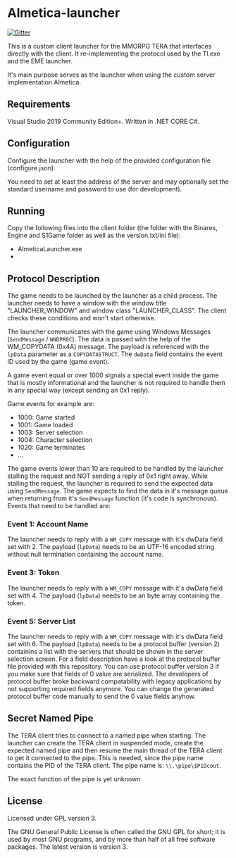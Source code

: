 # Almetica-launcher

[![Gitter](https://badges.gitter.im/almetica-server/community.svg)](https://gitter.im/almetica-server/community?utm_source=badge&utm_medium=badge&utm_campaign=pr-badge)

This is a custom client launcher for the MMORPG TERA that interfaces directly with the client.
It re-implementing the protocol used by the Tl.exe and the EME launcher.

It's main purpose serves as the launcher when using the custom server implementation Almetica.

## Requirements

Visual Studio 2019 Community Edition+. Written in .NET CORE C#.

## Configuration

Configure the launcher with the help of the provided configuration file
(configure.json). 

You need to set at least the address of the server and may optionally set the
standard username and password to use (for development).

## Running

Copy the following files into the client folder (the folder with the Binares,
Engine and S1Game folder as well as the version.txt/ini file):

 - AlmeticaLauncher.exe
 - 

## Protocol Description

The game needs to be launched by the launcher as a child process. The launcher needs to have a
window with the window title "LAUNCHER_WINDOW" and window class "LAUNCHER_CLASS". The client
checks these conditions and won't start otherwise.

The launcher communicates with the game using Windows Messages (```SendMessage``` / ```WNDPROC```).
The data is passed with the help of the WM_COPYDATA (0x4A) message. The payload is referenced with
the ```lpData``` parameter as a ```COPYDATASTRUCT```. The ```dwData``` field contains the event ID
used by the game (game event).

A game event equal or over 1000 signals a special event inside the game that is mostly informational
and the launcher is not required to handle them in any special way (except sending an 0x1 reply).

Game events for example are:
 - 1000: Game started
 - 1001: Game loaded
 - 1003: Server selection
 - 1004: Character selection
 - 1020: Game terminates
 - ...

The game events lower than 10 are required to be handled by the launcher stalling the request and
NOT sending a reply of 0x1 right away. While stalling the request, the launcher is required to send
the expected data using ```SendMessage```. The game expects to find the data in it's message queue
when returning from it's ```SendMessage``` function (it's code is synchronous). Events that need
to be handled are:

### Event 1: Account Name

The launcher needs to reply with a ```WM_COPY``` message with it's dwData field set with 2.
The payload (```lpData```) needs to be an UTF-16 encoded string without null termination containing
the account name.

### Event 3: Token

The launcher needs to reply with a ```WM_COPY``` message with it's dwData field set with 4.
The payload (```lpData```) needs to be an byte array containing the token.

### Event 5: Server List

The launcher needs to reply with a ```WM_COPY``` message with it's dwData field set with 6.
The payload (```lpData```) needs to be a protocol buffer (version 2) containins a list with the
servers that should be shown in the server selection screen. For a field description have a look
at the protocol buffer file provided with this repository. You can use protocol buffer version 3
if you make sure that fields of 0 value are serialized. The developers of protocol buffer broke
backward compatability with legacy applications by not supporting required fields anymore. You can
change the generated protocol buffer code manually to send the 0 value fields anyhow.

## Secret Named Pipe

The TERA client tries to connect to a named pipe when starting. The launcher can create the TERA
client in suspended mode, create the expected named pipe and then resume the main thread of the
TERA client to get it connected to the pipe. This is needed, since the pipe name contains the PID
of the TERA client. The pipe name is: ```\\.\pipe\$PIDcout```.

The exact function of the pipe is yet unknown

## License

Licensed under GPL version 3.

The GNU General Public License is often called the GNU GPL for short; it is used
by most GNU programs, and by more than half of all free software packages.
The latest version is version 3. 
